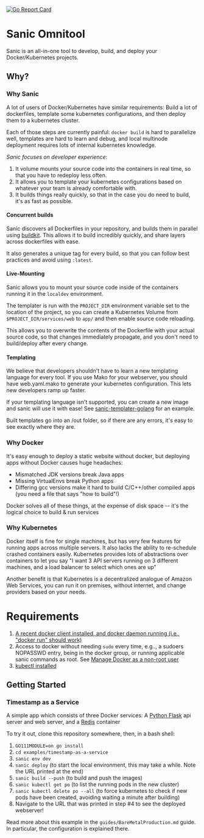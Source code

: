 [![Go Report Card](https://goreportcard.com/badge/github.com/distributed-containers-inc/sanic)](https://goreportcard.com/report/github.com/distributed-containers-inc/sanic)

# Sanic Omnitool

Sanic is an all-in-one tool to develop, build, and deploy your Docker/Kubernetes projects.

## Why?

### Why Sanic
A lot of users of Docker/Kubernetes have similar requirements: Build a lot of dockerfiles, template some kubernetes configurations, and then deploy them to a kubernetes cluster.

Each of those steps are currently painful: `docker build` is hard to parallelize well, templates are hard to learn and debug, and local multinode deployment requires lots of internal kubernetes knowledge. 

*Sanic focuses on developer experience*:
1. It volume mounts your source code into the containers in real time, so that you have to redeploy less often.
2. It allows you to template your kubernetes configurations based on whatever your team is already comfortable with.
3. It builds things really quickly, so that in the case you do need to build, it's as fast as possible.

#### Concurrent builds
Sanic discovers all Dockerfiles in your repository, and builds them in parallel using [buildkit](https://github.com/moby/buildkit).  This allows it to build incredibly quickly, and share layers across dockerfiles with ease.

It also generates a unique tag for every build, so that you can follow best practices and avoid using `:latest`.


#### Live-Mounting
Sanic allows you to mount your source code inside of the containers running it in the `localdev` environment.

The templater is run with the `PROJECT_DIR` environment variable set to the location of the project, so you can create a Kubernetes Volume from `$PROJECT_DIR/services/web` to `app/` and then enable source code reloading.

This allows you to overwrite the contents of the Dockerfile with your actual source code, so that changes immediately propagate, and you don't need to build/deploy after every change.


#### Templating
We believe that developers shouldn't have to learn a new templating language for every tool.  If you use Mako for your webserver, you should have web.yaml.mako to generate your kubernetes configuration.  This lets new developers ramp up faster.

If your templating language isn't supported, you can create a new image and sanic will use it with ease! See [sanic-templater-golang](https://github.com/distributed-containers-inc/sanic-templater-golang) for an example.

Built templates go into an /out folder, so if there are any errors, it's easy to see exactly where they are.

### Why Docker
It's easy enough to deploy a static website without docker, but deploying apps without Docker causes huge headaches:
- Mismatched JDK versions break Java apps
- Missing VirtualEnvs break Python apps
- Differing gcc versions make it hard to build C/C++/other compiled apps (you need a file that says "how to build"!)

Docker solves all of these things, at the expense of disk space -- it's the logical choice to build & run services

### Why Kubernetes
Docker itself is fine for single machines, but has very few features for running apps across multiple servers. It also lacks the ability to re-schedule crashed containers easily.  Kubernetes provides lots of abstractions over containers to let you say "I want 3 API servers running on 3 different machines, and a load balancer to select which ones are up"

Another benefit is that Kubernetes is a decentralized analogue of Amazon Web Services, you can run it on premises, without internet, and change providers based on your needs.

# Requirements

1. [A recent docker client installed, and docker daemon running (i.e., "docker run" should work)](https://docs.docker.com/install/)
2. Access to docker without needing `sudo` every time, e.g.., a sudoers NOPASSWD entry, being in the docker group, or running applicable sanic commands as root.  See [Manage Docker as a non-root user](https://docs.docker.com/install/linux/linux-postinstall/#manage-docker-as-a-non-root-user)
3. [kubectl installed](https://kubernetes.io/docs/tasks/tools/install-kubectl/)
## Getting Started

### Timestamp as a Service
A simple app which consists of three Docker services: A [Python Flask](http://flask.pocoo.org/) api server and web server, and a [Redis](https://redis.io/) container

To try it out, clone this repository somewhere, then, in a bash shell:
1. `GO111MODULE=on go install`
2. `cd examples/timestamp-as-a-service`
3. `sanic env dev`
4. `sanic deploy` (to start the local environment, this may take a while. Note the URL printed at the end)
5. `sanic build --push` (to build and push the images)
6. `sanic kubectl get po` (to list the running pods in the new cluster)
7. `sanic kubectl delete po --all` (to force kubernetes to check if new pods have been created, avoiding waiting a minute after building)
8. Navigate to the URL that was printed in step #4 to see the deployed webserver!

Read more about this example in the `guides/BareMetalProduction.md` guide.  In particular, the configuration is explained there.
